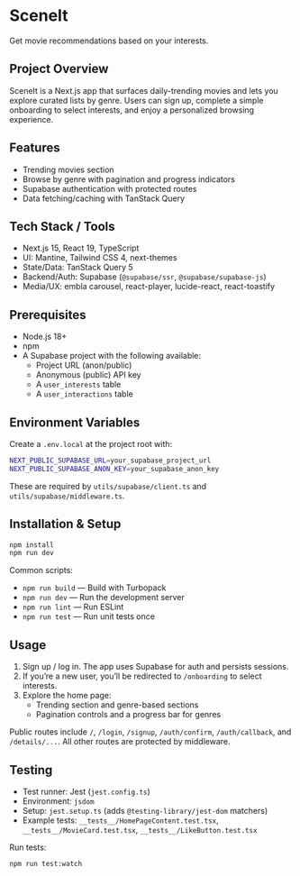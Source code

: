 # SceneIt
 
Get movie recommendations based on your interests.
 
 
 ## Project Overview
 
 SceneIt is a Next.js app that surfaces daily-trending movies and lets you explore curated lists by genre. Users can sign up, complete a simple onboarding to select interests, and enjoy a personalized browsing experience.
 
 
 ## Features
 
 - Trending movies section
 - Browse by genre with pagination and progress indicators
 - Supabase authentication with protected routes
 - Data fetching/caching with TanStack Query
 
 
 ## Tech Stack / Tools
 
 - Next.js 15, React 19, TypeScript
 - UI: Mantine, Tailwind CSS 4, next-themes
 - State/Data: TanStack Query 5
 - Backend/Auth: Supabase (`@supabase/ssr`, `@supabase/supabase-js`)
 - Media/UX: embla carousel, react-player, lucide-react, react-toastify
 
 
 ## Prerequisites

 - Node.js 18+
 - npm
 - A Supabase project with the following available:
   - Project URL (anon/public)
   - Anonymous (public) API key
   - A `user_interests` table
   - A `user_interactions` table
 
 
 ## Environment Variables
 
 Create a `.env.local` at the project root with:
 
 ```bash
 NEXT_PUBLIC_SUPABASE_URL=your_supabase_project_url
 NEXT_PUBLIC_SUPABASE_ANON_KEY=your_supabase_anon_key
 ```
 
 These are required by `utils/supabase/client.ts` and `utils/supabase/middleware.ts`.
 
 
 ## Installation & Setup
 
 ```bash
 npm install
 npm run dev
 ```
 
 Common scripts:
 - `npm run build` — Build with Turbopack
 - `npm run dev` — Run the development server
 - `npm run lint` — Run ESLint
 - `npm run test` — Run unit tests once
 
 
 ## Usage
 
 1) Sign up / log in. The app uses Supabase for auth and persists sessions.
 2) If you’re a new user, you’ll be redirected to `/onboarding` to select interests.
 3) Explore the home page:
    - Trending section and genre-based sections
    - Pagination controls and a progress bar for genres
 
 Public routes include `/`, `/login`, `/signup`, `/auth/confirm`, `/auth/callback`, and `/details/...`. All other routes are protected by middleware.
 
 
 ## Testing
 
 - Test runner: Jest (`jest.config.ts`)
 - Environment: `jsdom`
 - Setup: `jest.setup.ts` (adds `@testing-library/jest-dom` matchers)
 - Example tests: `__tests__/HomePageContent.test.tsx`, `__tests__/MovieCard.test.tsx`, `__tests__/LikeButton.test.tsx`
 
 Run tests:
 
 ```bash
 npm run test:watch
 ```

